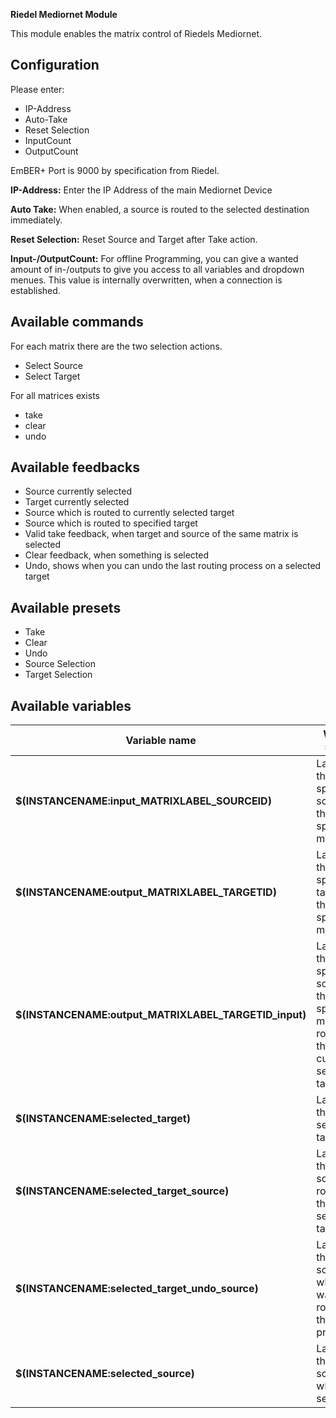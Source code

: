 **Riedel Mediornet Module**

This module enables the matrix control of Riedels Mediornet.

## Configuration
Please enter:
- IP-Address
- Auto-Take
- Reset Selection
- InputCount
- OutputCount

EmBER+ Port is 9000 by specification from Riedel.

**IP-Address:**
Enter the IP Address of the main Mediornet Device

**Auto Take:**
When enabled, a source is routed to the selected destination immediately.

**Reset Selection:** Reset Source and Target after Take action.

**Input-/OutputCount:**
For offline Programming, you can give a wanted amount of in-/outputs to give you access to all variables and dropdown menues.
This value is internally overwritten, when a connection is established.

## Available commands
For each matrix there are the two selection actions.
* Select Source
* Select Target

For all matrices exists
* take
* clear
* undo

## Available feedbacks
* Source currently selected
* Target currently selected
* Source which is routed to currently selected target
* Source which is routed to specified target
* Valid take feedback, when target and source of the same matrix is selected
* Clear feedback, when something is selected
* Undo, shows when you can undo the last routing process on a selected target

## Available presets
* Take
* Clear
* Undo
* Source Selection
* Target Selection

## Available variables
| Variable name                                         | What it shows                                                                                 |
|-------------------------------------------------------|-----------------------------------------------------------------------------------------------|
| **$(INSTANCENAME:input_MATRIXLABEL_SOURCEID)**        | Label of the specified source in the specified matrix                                         |
| **$(INSTANCENAME:output_MATRIXLABEL_TARGETID)**       | Label of the specified target in the specified matrix                                         |
| **$(INSTANCENAME:output_MATRIXLABEL_TARGETID_input)** | Label of the specified source in the specified matrix routed to the currently selected target |
| **$(INSTANCENAME:selected_target)**                   | Label of the selected target                                                                  |
| **$(INSTANCENAME:selected_target_source)**            | Label of the source routed to the selected target                                             |
| **$(INSTANCENAME:selected_target_undo_source)**       | Label of the source which was routed to the target previously                                 |
| **$(INSTANCENAME:selected_source)**                   | Label of the source which is selected                                                         |
